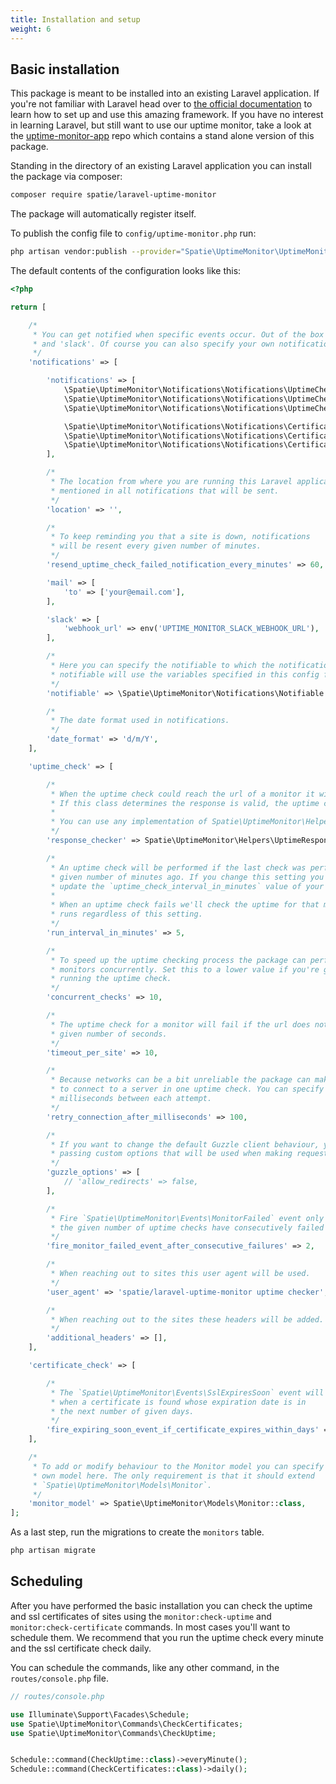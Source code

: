 ```yaml
---
title: Installation and setup
weight: 6
---
```


## Basic installation

This package is meant to be installed into an existing Laravel application. If you're not familiar with Laravel head over to [the official documentation](https://laravel.com/docs) to learn how to set up and use this amazing framework. If you have no interest in learning Laravel, but still want to use our uptime monitor, take a look at the [uptime-monitor-app](https://github.com/spatie/uptime-monitor-app) repo which contains a stand alone version of this package.
  
Standing in the directory of an existing Laravel application you can install the package via composer:

``` bash
composer require spatie/laravel-uptime-monitor
```

The package will automatically register itself.

To publish the config file to `config/uptime-monitor.php` run:

``` bash
php artisan vendor:publish --provider="Spatie\UptimeMonitor\UptimeMonitorServiceProvider"
```

The default contents of the configuration looks like this:

```php
<?php

return [

    /*
     * You can get notified when specific events occur. Out of the box you can use 'mail'
     * and 'slack'. Of course you can also specify your own notification classes.
     */
    'notifications' => [

        'notifications' => [
            \Spatie\UptimeMonitor\Notifications\Notifications\UptimeCheckFailed::class => ['slack'],
            \Spatie\UptimeMonitor\Notifications\Notifications\UptimeCheckRecovered::class => ['slack'],
            \Spatie\UptimeMonitor\Notifications\Notifications\UptimeCheckSucceeded::class => [],

            \Spatie\UptimeMonitor\Notifications\Notifications\CertificateCheckFailed::class => ['slack'],
            \Spatie\UptimeMonitor\Notifications\Notifications\CertificateExpiresSoon::class => ['slack'],
            \Spatie\UptimeMonitor\Notifications\Notifications\CertificateCheckSucceeded::class => [],
        ],

        /*
         * The location from where you are running this Laravel application. This location will be
         * mentioned in all notifications that will be sent.
         */
        'location' => '',

        /*
         * To keep reminding you that a site is down, notifications
         * will be resent every given number of minutes.
         */
        'resend_uptime_check_failed_notification_every_minutes' => 60,

        'mail' => [
            'to' => ['your@email.com'],
        ],

        'slack' => [
            'webhook_url' => env('UPTIME_MONITOR_SLACK_WEBHOOK_URL'),
        ],

        /*
         * Here you can specify the notifiable to which the notifications should be sent. The default
         * notifiable will use the variables specified in this config file.
         */
        'notifiable' => \Spatie\UptimeMonitor\Notifications\Notifiable::class,

        /*
         * The date format used in notifications.
         */
        'date_format' => 'd/m/Y',
    ],

    'uptime_check' => [

        /*
         * When the uptime check could reach the url of a monitor it will pass the response to this class
         * If this class determines the response is valid, the uptime check will be regarded as succeeded.
         *
         * You can use any implementation of Spatie\UptimeMonitor\Helpers\UptimeResponseCheckers\UptimeResponseChecker here.
         */
        'response_checker' => Spatie\UptimeMonitor\Helpers\UptimeResponseCheckers\LookForStringChecker::class,

        /*
         * An uptime check will be performed if the last check was performed more than the
         * given number of minutes ago. If you change this setting you have to manually
         * update the `uptime_check_interval_in_minutes` value of your existing monitors.
         *
         * When an uptime check fails we'll check the uptime for that monitor every time `monitor:check-uptime`
         * runs regardless of this setting.
         */
        'run_interval_in_minutes' => 5,

        /*
         * To speed up the uptime checking process the package can perform the uptime check of several
         * monitors concurrently. Set this to a lower value if you're getting weird errors
         * running the uptime check.
         */
        'concurrent_checks' => 10,

        /*
         * The uptime check for a monitor will fail if the url does not respond after the
         * given number of seconds.
         */
        'timeout_per_site' => 10,

        /*
         * Because networks can be a bit unreliable the package can make three attempts
         * to connect to a server in one uptime check. You can specify the time in
         * milliseconds between each attempt.
         */
        'retry_connection_after_milliseconds' => 100,

        /*
         * If you want to change the default Guzzle client behaviour, you can do so by
         * passing custom options that will be used when making requests.
         */
        'guzzle_options' => [
            // 'allow_redirects' => false,
        ],

        /*
         * Fire `Spatie\UptimeMonitor\Events\MonitorFailed` event only after
         * the given number of uptime checks have consecutively failed for a monitor.
         */
        'fire_monitor_failed_event_after_consecutive_failures' => 2,

        /*
         * When reaching out to sites this user agent will be used.
         */
        'user_agent' => 'spatie/laravel-uptime-monitor uptime checker',

        /*
         * When reaching out to the sites these headers will be added.
         */
        'additional_headers' => [],
    ],

    'certificate_check' => [

        /*
         * The `Spatie\UptimeMonitor\Events\SslExpiresSoon` event will fire
         * when a certificate is found whose expiration date is in
         * the next number of given days.
         */
        'fire_expiring_soon_event_if_certificate_expires_within_days' => 10,
    ],

    /*
     * To add or modify behaviour to the Monitor model you can specify your
     * own model here. The only requirement is that it should extend
     * `Spatie\UptimeMonitor\Models\Monitor`.
     */
    'monitor_model' => Spatie\UptimeMonitor\Models\Monitor::class,
];
```

As a last step, run the migrations to create the `monitors` table.

```bash
php artisan migrate
```

## Scheduling

After you have performed the basic installation you can check the uptime and ssl certificates of sites using the `monitor:check-uptime` and `monitor:check-certificate` commands. In most cases you'll want to schedule them. We recommend that you run the uptime check every minute and the ssl certificate check daily. 

You can schedule the commands, like any other command, in the `routes/console.php` file.

```php
// routes/console.php

use Illuminate\Support\Facades\Schedule;
use Spatie\UptimeMonitor\Commands\CheckCertificates;
use Spatie\UptimeMonitor\Commands\CheckUptime;


Schedule::command(CheckUptime::class)->everyMinute();
Schedule::command(CheckCertificates::class)->daily();
```
